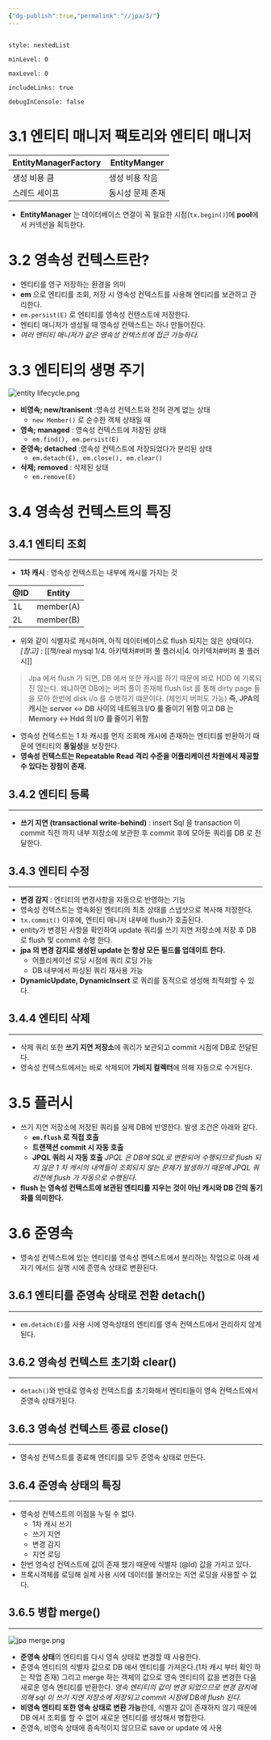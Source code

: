 ```yaml
---
{"dg-publish":true,"permalink":"//jpa/3/"}
---
```



```table-of-contents

style: nestedList

minLevel: 0

maxLevel: 0

includeLinks: true

debugInConsole: false

```
# 3.1 엔티티 매니저 팩토리와 엔티티 매니저
| EntityManagerFactory | EntityManger |
| -------------------- | ------------ |
| 생성 비용 큼              | 생성 비용 작음     |
| 스레드 세이프              | 동시성 문제 존재    |


- **EntityManager** 는 데이터베이스 연결이 꼭 필요한 시점(`tx.begin()`)에 **pool**에서 커넥션을 획득한다.

# 3.2 영속성 컨텍스트란?
- 엔티티를 영구 저장하는 환경을 의미
- **em** 으로 엔티티를 조회, 저장 시 영속성 컨텍스트를 사용해 엔티리를 보관하고 관리한다.
- `em.persist(E)` 로 엔티티를 영속성 컨텐스트에 저장한다.
- 엔티티 매니저가 생성될 때 영속성 컨텍스트는 하나 만들어진다.
- *여러 엔티티 매니저가 같은 영속성 컨텍스트에 접근 가능하다.*


# 3.3 엔티티의 생명 주기

![entity lifecycle.png](/img/user/0.%20%EC%9D%B4%EB%AF%B8%EC%A7%80/entity%20lifecycle.png)
- **비영속; new/tranisent** :영속성 컨텍스트와 전혀 관계 없는 상태
  - `new Member()` 로 순수한 객체 상태일 때
- **영속; managed** : 영속성 컨텍스트에 저장된 상태
	- `em.find(), em.persist(E)` 
- **준영속; detached** :영속성 컨텍스트에 저장되었다가 분리된 상태
	- `em.detach(E), em.close(), em.clear()`
- **삭제; removed** : 삭제된 상태
	- `em.remove(E)`

# 3.4 영속성 컨텍스트의 특징

## 3.4.1 엔티티 조회
---
- **1차 캐시** : 영속성 컨텍스트는 내부에 캐시를 가지는 것

| @ID | Entity    |
| --- | --------- |
| 1L  | member(A) |
| 2L  | member(B) |
- 위와 같이 식별자로 캐시하며, 아직 데이터베이스로 flush 되지는 않은 상태이다. 
  *[참고]* : [[책/real mysql 1/4. 아키텍처#버퍼 풀 플러시\|4. 아키텍처#버퍼 풀 플러시]]

> Jpa 에서 flush 가 되면, DB 에서 또한 캐시를 하기 때문에 바로 HDD 에 기록되진 않는다.
> 왜냐하면 DB에는 버퍼 풀이 존재해 flush list 를 통해 dirty page 들을 모아 한번에 disk i/o 를 수행하기 떄문이다. (체인지 버퍼도 가능)
> **즉, JPA의 캐시는 server <-> DB 사이의 네트워크 I/O 를 줄이기 위함 이고 DB 는 Memory <-> Hdd 의 I/O 를 줄이기 위함**

- 영속성 컨텍스트는 1 차 캐시를 먼저 조회해 캐시에 존재하는 엔티티를 반환하기 때문에 엔티티의 **동일성**을 보장한다.
- **영속성 컨텍스트는 Repeatable Read  격리 수준을 어플리케이션 차원에서 제공할 수 있다는 장점이 존재.**

## 3.4.2 엔티티 등록
---
- **쓰기 지연 (transactional write-behind)** : insert Sql 을 transaction 이 commit 직전 까지 내부 저장소에 보관한 후 commit 후에 모아둔 쿼리를 DB 로 전달한다.


## 3.4.3 엔티티 수정
---
- **변경 감지** : 엔티티의 변경사항을 자동으로 반영하는 기능
- 영속성 컨텍스트는 영속화된 엔티티의 최초 상태를 스냅샷으로 복사해 저장한다.
- `tx.commit()` 이후에, 엔티티 매니저 내부에 flush가 호출된다. 
- entity가 변경된 사항을 확인하여 update 쿼리를 쓰기 지연 저장소에 저장 후 DB로 flush 및 commit 수행 한다.
- **jpa 의 변경 감지로 생성된 update 는 항상 모든 필드를 업데이트 한다.**
	- 어플리케이션 로딩 시점에 쿼리 로딩 가능
	- DB 내부에서 파싱된 쿼리 재사용 가능
- **DynamicUpdate, DynamicInsert** 로 쿼리를 동적으로 생성해 최적화할 수 있다.


## 3.4.4 엔티티 삭제
---
- 삭제 쿼리 또한 **쓰기 지연 저장소**에 쿼리가 보관되고 commit 시점에 DB로 전달된다.
- 영속성 컨텍스트에서는 바로 삭제되어 **가비지 컬렉터**에 의해 자동으로 수거된다.



# 3.5 플러시
- 쓰기 지연 저장소에 저장된 쿼리를 실제 DB에 반영한다. 발생 조건은 아래와 같다.
	- **`em.flush` 로 직접 호출**
	- **트랜잭션 commit 시 자동 호출**
	- **JPQL 쿼리 시 자동 호출** 
	  *JPQL 은 DB에 SQL로 변환되어 수행되므로 flush 되지 않은 1 차 캐시의 내역들이 조회되지 않는 문제가 발생하기 때문에 JPQL 쿼리전에 flush 가 자동으로 수행된다.*
- **flush 는 영속성 컨텍스트에 보관된 엔티티를 지우는 것이 아닌 캐시와 DB 간의 동기화를 의미한다.**

# 3.6 준영속
- 영속성 컨텍스트에 있는 엔티티를 영속성 켄텍스트에서 분리하는 작업으로 아래 세자기 메서드 실행 시에 준영속 상태로 변환된다.




## 3.6.1 엔티티를 준영속 상태로 전환 detach()
---

- `em.detach(E)`를 사용 시에 영속상태의 엔티티를 영속 컨텍스트에서 관리하지 않게 된다.


## 3.6.2 영속성 컨텍스트 초기화 clear()
---

- `detach()`와 반대로 영속성 컨텍스트를 초기화해서 엔티티들이 영속 컨텍스트에서 준영속 상태가된다.

##  3.6.3 영속성 컨텍스트 종료 close()
---

- 영속성 컨텍스트를 종료해 엔티티를 모두 준영속 상태로 만든다.



## 3.6.4 준영속 상태의 특징
--- 

- 영속성 컨텍스트의 이점을 누릴 수 없다.
	- 1차 캐시 쓰기
	- 쓰기 지연
	- 변경 감지
	- 지연 로딩
- 한번 영속성 컨텍스트에 값이 존재 했기 때문에 식별자 (@Id) 값을 가지고 있다.
- 프록시객체를 로딩해 실제 사용 시에 데이터를 불러오는 지연 로딩을 사용할 수 없다.




## 3.6.5 병합 merge()
---
![jpa merge.png](/img/user/0.%20%EC%9D%B4%EB%AF%B8%EC%A7%80/jpa%20merge.png)
- **준영속 상태**의 엔티티를 다시 영속 상태로 변경할 때 사용한다.
- 준영속 엔티티의 식별자 값으로 DB 에서 엔티티를 가져온다.(1차 캐시 부터 확인 하는 작업 존재) 
  그리고 merge 하는 객체의 값으로 영속 엔티티의 값을 변경한 다음 새로운 영속 엔티티를 반환한다.
  *영속 엔티티의 값이 변경 되었으므로 변경 감지에 의해 sql 이 쓰기 지연 저장소에 저장되고 commit 시점에 DB에 flush 된다.*
- **비영속 엔티티 또한 영속 상태로 변환 가능**한데, 식별자 값이 존재하지 않기 때문에 DB 에서 조회를 할 수 없어 새로운 엔티티를 생성해서 병합한다.
- 준영속, 비영속 상태에 종속적이지 않으므로 save or update 에 사용













